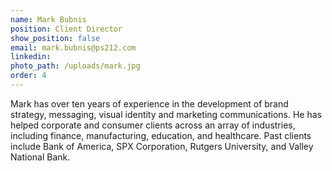 ```yaml
---
name: Mark Bubnis
position: Client Director
show_position: false
email: mark.bubnis@ps212.com
linkedin:
photo_path: /uploads/mark.jpg
order: 4
---
```


Mark has over ten years of experience in the development of brand strategy, messaging, visual identity and marketing communications. He has helped corporate and consumer clients across an array of industries, including finance, manufacturing, education, and healthcare. Past clients include Bank of America, SPX Corporation, Rutgers University, and Valley National Bank.

